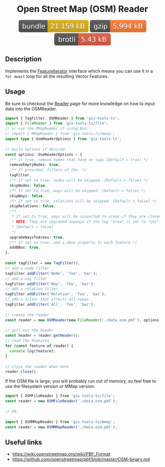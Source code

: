 <h1 style="text-align: center;">
  <div align="center">Open Street Map (OSM) Reader</div>
</h1>

<p align="center">
  <img src="../../assets/badges/osm-file.svg" alt="osm-file-ts">
  <img src="../../assets/badges/osm-gzip.svg" alt="osm-gzip-ts">
  <img src="../../assets/badges/osm-brotli.svg" alt="osm-brotli-ts">
</p>

## Description

Implements the [FeatureIterator](https://open-s2.github.io/gis-tools/interfaces/index.FeatureIterator.html) interface which means you can use it in a `for await` loop for all the resulting Vector Features.

## Usage

Be sure to checkout the [Reader](reader.md) page for more knowledge on how to input data into the OSMReader.

```ts
import { TagFilter, OSMReader } from 'gis-tools-ts';
import { FileReader } from 'gis-tools-ts/file';
// or use the MMapReader if using Bun:
// import { MMapReader } from 'gis-tools-ts/mmap';
import type { OsmReaderOptions } from 'gis-tools-ts';

// build options if desired.
const options: OsmReaderOptions = {
  /** if true, remove nodes that have no tags [Default = true] */
  removeEmptyNodes: true,
  /** If provided, filters of the  */
  tagFilter,
  /** If set to true, nodes will be skipped. [Default = false] */
  skipNodes: false,
  /** If set to true, ways will be skipped. [Default = false] */
  skipWays: false,
  /** If set to true, relations will be skipped. [Default = false] */
  skipRelations: false,
  /**
   * If set to true, ways will be converted to areas if they are closed.
   * NOTE: They are upgraded anyways if the tag "area" is set to "yes".
   * [Default = false]
   */
  upgradeWaysToAreas: true,
  /** If set to true, add a bbox property to each feature */
  addBBox: true,
};

const tagFilter = new TagFilter();
// add a node filter
tagFilter.addFilter('Node', 'foo', 'bar');
// add a way filter
tagFilter.addFilter('Way', 'foo', 'bar');
// add a relation filter
tagFilter.addFilter('Relation', 'foo', 'bar');
// add a filter that effects all types
tagFilter.addFilter('All', 'foo', 'bar');

// create the reader
const reader = new OSMReader(new FileReader('./data.osm.pbf'), options);

// pull out the header
const header = reader.getHeader();
// read the features
for (const feature of reader) {
  console.log(feature);
}

// close the reader when done
reader.close();
```

If the OSM file is large, you will probably run out of memory, so feel free to use the filesystem version or MMap version:

```ts
import { OSMFileReader } from 'gis-tools-ts/file';
const reader = new OSMFileReader('./data.osm.pbf');

// OR: 

import { OSMMMapReader } from 'gis-tools-ts/mmap';
const reader = new OSMMMapReader('./data.osm.pbf');
```

## Useful links

- <https://wiki.openstreetmap.org/wiki/PBF_Format>
- <https://github.com/openstreetmap/pbf/blob/master/OSM-binary.md>
